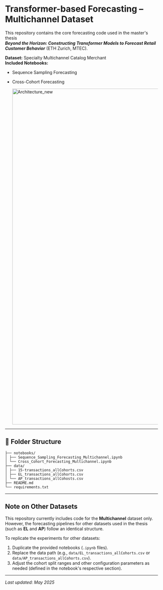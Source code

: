 
# Transformer-based Forecasting – Multichannel Dataset

This repository contains the core forecasting code used in the master's thesis  
**_Beyond the Horizon: Constructing Transformer Models to Forecast Retail Customer Behavior_** (ETH Zurich, MTEC).

**Dataset:** Specialty Multichannel Catalog Merchant  
**Included Notebooks:**
- Sequence Sampling Forecasting
- Cross-Cohort Forecasting

  <img width="1104" alt="Architecture_new" src="https://github.com/user-attachments/assets/9e899aa1-614e-4c33-b799-f8e363c30e27" />
---

## 📁 Folder Structure
```
├── notebooks/
│ ├── Sequence_Sampling_Forecasting_Multichannel.ipynb
│ └── Cross_Cohort_Forecasting_Multichannel.ipynb
├── data/
│ ├── 15-transactions_allCohorts.csv
│ ├── EL_transactions_allCohorts.csv
│ └── AP_transactions_allCohosts.csv
├── README.md
└── requirements.txt
```



---

## Note on Other Datasets

This repository currently includes code for the **Multichannel** dataset only.  
However, the forecasting pipelines for other datasets used in the thesis (such as **EL** and **AP**) follow an identical structure.

To replicate the experiments for other datasets:

1. Duplicate the provided notebooks (`.ipynb` files).
2. Replace the data path (e.g., `data/EL_transactions_allCohorts.csv` or `data/AP_transactions_allCohorts.csv`).
3. Adjust the cohort split ranges and other configuration parameters as needed (defined in the notebook's respective section).

---

_Last updated: May 2025_
